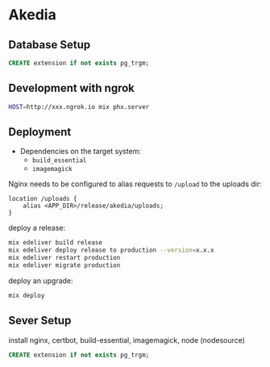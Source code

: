 # Akedia

## Database Setup

```sql
CREATE extension if not exists pg_trgm;
```

## Development with ngrok

```bash
HOST=http://xxx.ngrok.io mix phx.server
```

## Deployment

* Dependencies on the target system:
  * `build_essential`
  * `imagemagick`

Nginx needs to be configured to alias requests to `/upload` to the uploads dir:

```nginx
location /uploads {
    alias <APP_DIR>/release/akedia/uploads;
}
```


deploy a release:

```bash
mix edeliver build release
mix edeliver deploy release to production --version=x.x.x
mix edeliver restart production
mix edeliver migrate production
```

deploy an upgrade:

```bash
mix deploy
```

## Sever Setup

install nginx, certbot, build-essential, imagemagick, node (nodesource)

```sql
CREATE extension if not exists pg_trgm;
```